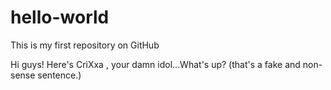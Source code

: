 # hello-world
This is my first repository on GitHub

Hi guys! Here's CriXxa , your damn idol...What's up? (that's a fake and non-sense sentence.)
